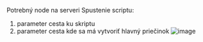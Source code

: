 Potrebný node na serveri
Spustenie scriptu:
1. parameter cesta ku skriptu
2. parameter cesta kde sa má vytvoriť hlavný priečinok
![image](https://github.com/jakubChudiak1/script/assets/114510280/333d201b-ca8c-4214-abf9-801da4407261)
